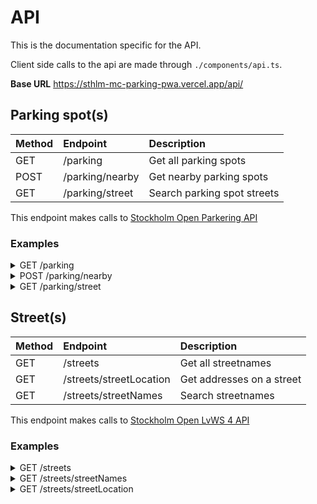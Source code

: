 # API
This is the documentation specific for the API.

Client side calls to the api are made through `./components/api.ts`.

**Base URL** https://sthlm-mc-parking-pwa.vercel.app/api/ 

## Parking spot(s)
| Method | Endpoint | Description |
| :--- | :--- | :--- |
| GET | /parking | Get all parking spots | 
| POST | /parking/nearby | Get nearby parking spots |  
| GET | /parking/street | Search parking spot streets |  

This endpoint makes calls to [Stockholm Open Parkering API](https://openstreetgs.stockholm.se/Home/Parking)


### **Examples**

<details>
<summary> GET /parking </summary>

**Request:**
```sh
URL: http://localhost:3000/api/parking
Method: "GET"
Headers: {
    "Content-Type": "application/json"
}
```
Status: 200

```json
{
    "type": "FeatureCollection",
    "features": [
        {
            "type": "Feature",
            "id": "LTFR_P_MOTORCYKEL.2262273",
            "geometry": {
                "type": "LineString",
                "coordinates": [
                    [
                        18.064212,
                        59.340714
                    ],
                    [
                        18.064264,
                        59.340755
                    ]
                ],
                "geometry_name": "GEOMETRY",
                "properties": {
                    "FID": 2262273,
                    "FEATURE_OBJECT_ID": 16634259,
                    "FEATURE_VERSION_ID": 1,
                    "EXTENT_NO": 1,
                    "VALID_FROM": "2019-05-31T22:00:00Z",
                    "START_TIME": 600,
                    "END_TIME": 0,
                    "START_WEEKDAY": "onsdag",
                    "CITATION": "0180 2019-01593",
                    "STREET_NAME": "Tegnérgatan",
                    "CITY_DISTRICT": "Vasastaden",
                    "PARKING_DISTRICT": "City",
                    "ADDRESS": "Tegnérgatan 2C",
                    "VF_METER": 5,
                    "VF_PLATS_TYP": "Reserverad p-plats motorcykel",
                    "OTHER_INFO": "Servicetid onsdag 00:00-06:00",
                    "RDT_URL": "https://rdt.transportstyrelsen.se/rdt/AF06_View.aspx?BeslutsMyndighetKod=0180&BeslutadAr=2019&LopNr=01593",
                    "PARKING_RATE": "taxa 12: Vardagar utom vardag före sön- och helgdag klockan 07.00 - 21.00, vardag före sön- och helgdag klockan 9.00 - 19.00 och sön- och helgdag klockan 9.00 - 19.00, 7,75 kr/tim. Övrig tid 5 kr/tim."
                },
                "bbox": [
                    18.064212,
                    59.340714,
                    18.064264,
                    59.340755
                ]
            },
        }, 
        { ... }]
}
```

**Request:**
```sh
URL: http://localhost:3000/api/parking/nearby
Method: "POST",
Headers: {
    "Content-Type": "application/json"
}
Body: {
  "coordinates": {
    "longitude": 18.064212,
    "latitude": 59.340714,
  }
}
```
Status: 404
```json
{
    "type": "FeatureCollection",
    "features": [],
    "totalFeatures": 0,
    "numberMatched": 0,
    "numberReturned": 0,
    "timeStamp": "2023-05-02T10:56:02.296Z"
}
```

</details>
<details>
<summary> POST /parking/nearby </summary>
The response looks the same as the index endpoint but the features array contains nearby locations based on the coordinates provided.


This endpoint initially searches for locations within 100 meter, but in case none are found it makes a second search for locations within 300 meter if there still aren't any it returns an empty features array.

**Body**:
- `coordinates` - an object containing the properties `longitude` and `latitude` with number values

**Request:**
```sh
URL: http://localhost:3000/api/parking/nearby
Method: "GET"
Headers: {
    "Content-Type": "application/json"
}
Body: "coordinates": {
    "longitude": 18.07502720995736,
    "latitude": 59.31323345086049,
}
```

</details>
<details>
<summary> GET /parking/street </summary>
The response looks the same as the index endpoint but the features array contains locations found based on the search term provided.

**Params**:
- `search` - full street name

**Request:**
```sh
URL: http://localhost:3000/api/parking/street?search=Hantverkargatan
Method: "GET"
Headers: {
    "Content-Type": "application/json"
}
```
</details>

## Street(s)
| Method | Endpoint | Description |
| :--- | :--- | :--- |
| GET | /streets | Get all streetnames | 
| GET | /streets/streetLocation | Get addresses on a street |  
| GET | /streets/streetNames | Search streetnames |  

This endpoint makes calls to [Stockholm Open LvWS 4 API](https://openstreetgs.stockholm.se/Home/Ws)

### **Examples**

<details>
<summary> GET /streets </summary>
Get all street locations or filter by searching.

**Params**:
- `search` - street name

**Request:**
```sh
URL: http://localhost:3000/api/streets?search=Hantverkargatan
Method: "GET"
Headers: {
    "Content-Type": "application/json"
}
```

Status: 200
```json
{
    "type": "Feature",
    "id": "LTFR_P_MOTORCYKEL.2262389",
    "geometry": {
        "type": "LineString",
        "coordinates": [
            [
              18.075074,
              59.313121
            ],
            [
              18.07515,
              59.31313
            ]
        ]
    },
    "geometry_name": "GEOMETRY",
    "properties": {
        "FID": 2262389,
        "FEATURE_OBJECT_ID": 16652620,
        "FEATURE_VERSION_ID": 1,
        "EXTENT_NO": 1,
        "VALID_FROM": "2019-05-31T22:00:00Z",
        "START_MONTH": 6,
        "END_MONTH": 8,
        "START_DAY": 15,
        "END_DAY": 15,
        "CITATION": "0180 2019-02190",
        "STREET_NAME": "Åsögatan",
        "CITY_DISTRICT": "Södermalm",
        "PARKING_DISTRICT": "Södermalm",
        "ADDRESS": "Åsögatan 113",
        "VF_METER": 4,
        "VF_PLATS_TYP": "Reserverad p-plats motorcykel",
        "OTHER_INFO": "Servicetid fredag 00:00 - 06:00 utom under tiden 15 juni - 15 augusti",
        "RDT_URL": "https://rdt.transportstyrelsen.se/rdt/AF06_View.aspx?BeslutsMyndighetKod=0180&BeslutadAr=2019&LopNr=02190",
        "PARKING_RATE": "taxa 13: Vardagar utom vardag före sön- och helgdag klockan 7.00 - 19.00, 5 kr/tim. Vardag före sön- och helgdag klockan 11.00 - 17.00, 3,75 kr/tim."
    },
    "bbox": [
        18.075074,
        59.313121,
        18.07515,
        59.31313
    ]
  },
  { ... }
}
```

</details>

<details>
<summary> GET /streets/streetNames </summary>
This endpoint returns an array of streetnames based on the search provided. It has a fuzziness of 3, allowing names with a difference of 3 characters to be found in case of error in spelling.

**Params**:
- `search` - full or partial street name

**Request:**
```sh
URL: http://localhost:3000/api/streets/streetNames?search=Åsö
Method: "GET"
Headers: {
    "Content-Type": "application/json"
}
```
Status: 200
```json
[
    {
        "Name": "Stockholm",
        "StreetNames": [
            "Åsögatan",
            "Åsötorget"
        ]
    }
]`
```
</details>

<details>
<summary> GET /streets/streetLocation </summary>
This returns center coordinates of a street.

**Params**:
- `streetName` - Full street name
- `streetNumber` - Optional, provide street number


**Request:**
```sh
URL: http://localhost:3000/api/streets/streetLocation?streetName=Åsögatan&streetNumber=115
Method: "GET"
Headers: {
    "Content-Type": "application/json"
}
```
Status: 200
```json
[
    {
        "Municipality": "Stockholm",
        "PostalArea": "Stockholm",
        "PostalCode": 11221,
        "StreetName": "Hantverkargatan",
        "StreetNum": "1",
        "Wkt": "POINT (18.0551406 59.3278249)"
    },
    { ... }
]
```
</details>